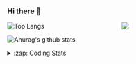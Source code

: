 ### Hi there 👋

<!--
**tao8687/tao8687** is a ✨ _special_ ✨ repository because its `README.md` (this file) appears on your GitHub profile.

Here are some ideas to get you started:

- 🔭 I’m currently working on ...
- 🌱 I’m currently learning ...
- 👯 I’m looking to collaborate on ...
- 🤔 I’m looking for help with ...
- 💬 Ask me about ...
- 📫 How to reach me: ...
- 😄 Pronouns: ...
- ⚡ Fun fact: ...
-->

<img align='right' src="https://media.giphy.com/media/M9gbBd9nbDrOTu1Mqx/giphy.gif" width="240">

  
![Top Langs](https://github-readme-stats.vercel.app/api/top-langs/?username=tao8687&layout=compact&title_color=23238E&text_color=A67D3D)

![Anurag's github stats](https://github-readme-stats.vercel.app/api?username=tao8687&show_icons=true&&text_color=A67D3D&title_color=23238E&show_icons=false&count_private=true&hide=stars)

<details>
  <summary>:zap: Coding Stats</summary>
  <br>
    
<!--START_SECTION:waka-->
![Code Time](http://img.shields.io/badge/Code%20Time-1%2C365%20hrs%201%20min-blue)

![Profile Views](http://img.shields.io/badge/Profile%20Views-0-blue)

**🐱 My GitHub Data** 

> 📦 1.5 MB Used in GitHub's Storage 
 > 
> 🏆 213 Contributions in the Year 2023
 > 
> 🚫 Not Opted to Hire
 > 
> 📜 50 Public Repositories 
 > 
> 🔑 22 Private Repositories 
 > 
**I'm an Early 🐤** 

```text
🌞 Morning                1083 commits        █████████████████████░░░░   84.15 % 
🌆 Daytime                84 commits          ██░░░░░░░░░░░░░░░░░░░░░░░   06.53 % 
🌃 Evening                116 commits         ██░░░░░░░░░░░░░░░░░░░░░░░   09.01 % 
🌙 Night                  4 commits           ░░░░░░░░░░░░░░░░░░░░░░░░░   00.31 % 
```
📅 **I'm Most Productive on Wednesday** 

```text
Monday                   186 commits         ████░░░░░░░░░░░░░░░░░░░░░   14.45 % 
Tuesday                  172 commits         ███░░░░░░░░░░░░░░░░░░░░░░   13.36 % 
Wednesday                237 commits         █████░░░░░░░░░░░░░░░░░░░░   18.41 % 
Thursday                 163 commits         ███░░░░░░░░░░░░░░░░░░░░░░   12.67 % 
Friday                   181 commits         ████░░░░░░░░░░░░░░░░░░░░░   14.06 % 
Saturday                 177 commits         ███░░░░░░░░░░░░░░░░░░░░░░   13.75 % 
Sunday                   171 commits         ███░░░░░░░░░░░░░░░░░░░░░░   13.29 % 
```


📊 **This Week I Spent My Time On** 

```text
🕑︎ Time Zone: Asia/Shanghai

💬 Programming Languages: 
Markdown                 3 hrs 24 mins       ███████████████████████░░   90.02 % 
Makefile                 9 mins              █░░░░░░░░░░░░░░░░░░░░░░░░   04.20 % 
Other                    8 mins              █░░░░░░░░░░░░░░░░░░░░░░░░   03.65 % 
Bash                     4 mins              █░░░░░░░░░░░░░░░░░░░░░░░░   02.14 % 

🔥 Editors: 
VS Code                  3 hrs 47 mins       █████████████████████████   100.00 % 

🐱‍💻 Projects: 
vc0768                   3 hrs 25 mins       ███████████████████████░░   90.05 % 
TS0845_208               22 mins             ██░░░░░░░░░░░░░░░░░░░░░░░   09.95 % 

💻 Operating System: 
Linux                    3 hrs 47 mins       █████████████████████████   100.00 % 
```

**I Mostly Code in Python** 

```text
Python                   9 repos             ████████░░░░░░░░░░░░░░░░░   31.03 % 
C++                      7 repos             ██████░░░░░░░░░░░░░░░░░░░   24.14 % 
JavaScript               2 repos             ██░░░░░░░░░░░░░░░░░░░░░░░   06.90 % 
Batchfile                1 repo              █░░░░░░░░░░░░░░░░░░░░░░░░   03.45 % 
HTML                     1 repo              █░░░░░░░░░░░░░░░░░░░░░░░░   03.45 % 
```



**Timeline**

![Lines of Code chart](https://raw.githubusercontent.com/tao8687/tao8687/master/assets/bar_graph.png)


 Last Updated on 31/07/2023 01:22:38 UTC
<!--END_SECTION:waka-->
</details>
